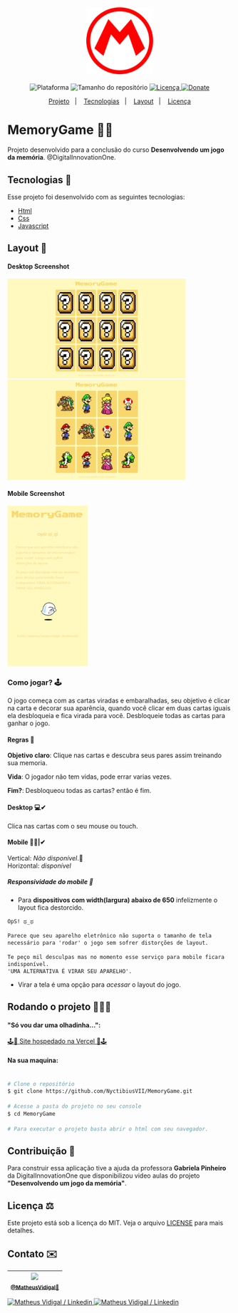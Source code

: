 <h4 align="center">
  <br>
    <img src="./.github/logo-mg.png" width="150" heigh="150" alt="Logo">
</h4>
<p align="center">
  <img alt="Plataforma" src="https://img.shields.io/static/v1?label=Plataforma&message=PC&color=0004DC&labelColor=0001FC">
  <img alt="Tamanho do repositório" src="https://img.shields.io/github/repo-size/NyctibiusVII/MemoryGame?color=f00000&labelColor=fe0016">
  <a href="https://github.com/NyctibiusVII/MemoryGame/blob/master/LICENSE">
    <img alt="Licença" src="https://img.shields.io/static/v1?label=License&message=MIT&color=0004DC&labelColor=0001FC">
  </a>
  <a href="https://picpay.me/Matheus_nyctibius_vii">
  <img alt="Donate" src="https://img.shields.io/static/v1?label=$&message=Donate&color=f00000&labelColor=fe0016">
  </a>
</p>
<p align="center">
  <a href="#MemoryGame-">Projeto</a>&nbsp;&nbsp;&nbsp;|&nbsp;&nbsp;&nbsp;
  <a href="#tecnologias-">Tecnologias</a>&nbsp;&nbsp;&nbsp;|&nbsp;&nbsp;&nbsp;
  <a href="#layout-">Layout</a>&nbsp;&nbsp;&nbsp;|&nbsp;&nbsp;&nbsp;
  <a href="#licença-%EF%B8%8F">Licença</a>
</p>

# MemoryGame 🤯🍄
Projeto desenvolvido para a conclusão do curso **Desenvolvendo um jogo da memória**. @DigitalInnovationOne.


## Tecnologias 🚀
Esse projeto foi desenvolvido com as seguintes tecnologias:

- [Html](https://pt.wikipedia.org/wiki/HTML)
- [Css](https://pt.wikipedia.org/wiki/Cascading_Style_Sheets)
- [Javascript](https://pt.wikipedia.org/wiki/JavaScript)

## Layout 🚧
#### Desktop Screenshot
<div>
<!-- Responsive, 1366 x 768, 50% (Lenovo Ideapad 310)-->
   <img src="./.github/desktop-mg-1.png" width="400px">
   <img src="./.github/desktop-mg-2.png" width="400px">
</div>

#### Mobile Screenshot
<div>
<!-- Responsive, 360 x 720, 50% (Moto G6 Play)-->
   <img src="./.github/mobile-mg-1.png" width="180">
</div>

### Como jogar? 🕹
O jogo começa com as cartas viradas e embaralhadas, seu objetivo é clicar na carta e decorar sua aparência, quando você clicar em duas cartas iguais ela desbloqueia e fica virada para você. Desbloqueie todas as cartas para ganhar o jogo.

#### Regras 🧩
**Objetivo claro**: Clique nas cartas e descubra seus pares assim treinando sua memoria.

**Vida**: O jogador não tem vidas, pode errar varias vezes.

**Fim?**: Desbloqueou todas as cartas? então é fim.

#### Desktop 💻✔
Clica nas cartas com o seu mouse ou touch.

#### Mobile 📱❌|✔
Vertical: *Não disponível*.👻
<br>
Horizontal: *disponível*

##### Responsividade do mobile 📱
- Para **dispositivos com width(largura) abaixo de 650** infelizmente o layout fica destorcido.

```
OpS! ಥ_ಥ

Parece que seu aparelho eletrônico não suporta o tamanho de tela necessário para 'rodar' o jogo sem sofrer distorções de layout.

Te peço mil desculpas mas no momento esse serviço para mobile ficara indisponível.
'UMA ALTERNATIVA É VIRAR SEU APARELHO'.
```
- Virar a tela é uma opção para *acessar* o layout do jogo.

## Rodando o projeto 🚴🏻‍♂️
#### "Só vou dar uma olhadinha...":
  <a href="https://memory-game-beige.vercel.app/">🕹🍄 Site hospedado na Vercel 🍄🕹</a>

#### Na sua maquina:

```bash

# Clone o repositório
$ git clone https://github.com/NyctibiusVII/MemoryGame.git

# Acesse a pasta do projeto no seu console
$ cd MemoryGame

# Para executar o projeto basta abrir o html com seu navegador.
```

## Contribuição 💭
Para construir essa aplicação tive a ajuda da professora **Gabriela Pinheiro** da DigitalInnovationOne que disponibilizou video aulas do projeto **"Desenvolvendo um jogo da memória"**.

## Licença ⚖️
Este projeto está sob a licença do MIT. Veja o arquivo [LICENSE](https://github.com/NyctibiusVII/MemoryGame/blob/master/LICENSE) para mais detalhes.

## Contato ✉️
| <img src="https://user-images.githubusercontent.com/52816125/90341686-05b68880-dfd8-11ea-969c-70c9ce9d0278.jpg" width=100><br><sub><a href="https://www.instagram.com/nyctibius_vii/?hl=pt-br">@MatheusVidigal🦊</a></sub> |
| :---: |

<p align="left">
   <a href="https://www.linkedin.com/in/matheus-vidigal-nyctibiusvii/">
      <img alt="Matheus Vidigal / Linkedin" src="https://img.shields.io/badge/-MatheusVidigal-0001FC?style=flat&logo=Linkedin&logoColor=fff"/>
   </a>
   <a href="https://mail.google.com/mail/u/1/#inbox?compose=GTvVlcSGLCKpKJfwPsKKqzXBplKkGtCLvCQcFWdWxCxQFfkHzzjVkgzrMFPBgKBmWFHvrjrCsMqSH">
      <img alt="Matheus Vidigal / Linkedin" src="https://img.shields.io/badge/-MatheusVidigal-fe0016?style=flat&logo=Gmail&logoColor=fff"/>
   </a>
</p>
